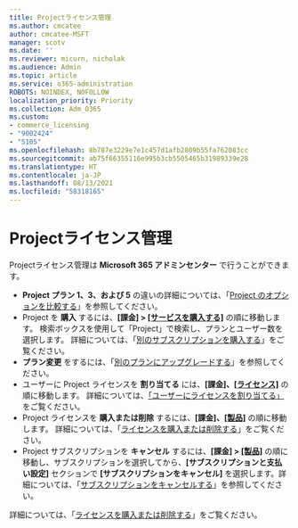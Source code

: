 ```yaml
---
title: Projectライセンス管理
ms.author: cmcatee
author: cmcatee-MSFT
manager: scotv
ms.date: ''
ms.reviewer: micurn, nicholak
ms.audience: Admin
ms.topic: article
ms.service: o365-administration
ROBOTS: NOINDEX, NOFOLLOW
localization_priority: Priority
ms.collection: Adm_O365
ms.custom:
- commerce_licensing
- "9002424"
- "5105"
ms.openlocfilehash: 8b787e3229e7e1c457d1afb2809b55fa762083cc
ms.sourcegitcommit: ab75f66355116e995b3cb5505465b31989339e28
ms.translationtype: HT
ms.contentlocale: ja-JP
ms.lasthandoff: 08/13/2021
ms.locfileid: "58318165"
---
```

# <a name="project-license-management"></a>Projectライセンス管理

Projectライセンス管理は **Microsoft 365 アドミンセンター** で行うことができます。

- **Project プラン 1、3、および 5** の違いの詳細については、「[Project のオプションを比較する](https://www.microsoft.com/microsoft-365/project/compare-microsoft-project-management-software)」を参照してください。
- Project を **購入** するには、**[課金] > [[サービスを購入する]](https://go.microsoft.com/fwlink/p/?linkid=868433)** の順に移動します。 検索ボックスを使用して「Project」で検索し、プランとユーザー数を選択します。 詳細については、「[別のサブスクリプションを購入する](https://docs.microsoft.com/microsoft-365/commerce/try-or-buy-microsoft-365#buy-a-different-subscription)」をご覧ください。
- **プラン変更** をするには、「[別のプランにアップグレードする](https://docs.microsoft.com/microsoft-365/commerce/subscriptions/upgrade-to-different-plan)」を参照してください。
- ユーザーに Project ライセンスを **割り当てる** には、**[課金]、[[ライセンス]](https://go.microsoft.com/fwlink/p/?linkid=842264)** の順に移動します。 詳細については、[「ユーザーにライセンスを割り当てる」](https://docs.microsoft.com/microsoft-365/admin/manage/assign-licenses-to-users) をご覧ください。
- Project ライセンスを **購入または削除** するには、**[課金]、[[製品]](https://go.microsoft.com/fwlink/p/?linkid=842054)** の順に移動します。 詳細については、「[ライセンスを購入または削除する](https://docs.microsoft.com/microsoft-365/commerce/licenses/buy-licenses#add-or-remove-licenses-for-your-business-subscription)」をご覧ください。
- Project サブスクリプションを **キャンセル** するには、**[課金] > [[製品]](https://go.microsoft.com/fwlink/p/?linkid=842054)** の順に移動し、サブスクリプションを選択してから、**[サブスクリプションと支払い設定]** セクションで **[サブスクリプションをキャンセル]** を選択します。詳細については、「[サブスクリプションをキャンセルする](https://docs.microsoft.com/microsoft-365/commerce/subscriptions/cancel-your-subscription)」を参照してください。

詳細については、「[ライセンスを購入または削除する](https://docs.microsoft.com/microsoft-365/commerce/licenses/buy-licenses)」をご覧ください。